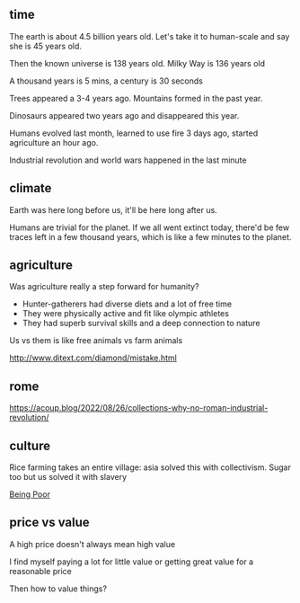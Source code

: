 ---
---
## time 

The earth is about 4.5 billion years old. Let's take it to human-scale and say she is 45 years old. 

Then the known universe is 138 years old. Milky Way is 136 years old

A thousand years is 5 mins, a century is 30 seconds

Trees appeared a 3-4 years ago. Mountains formed in the past year. 

Dinosaurs appeared two years ago and disappeared this year. 

Humans evolved last month, learned to use fire 3 days ago, started agriculture an hour ago.   

Industrial revolution and world wars happened in the last minute


## climate 

Earth was here long before us, it'll be here long after us. 

Humans are trivial for the planet. If we all went extinct today, there'd be few traces left in a few thousand years, which is like a few minutes to the planet. 

## agriculture

Was agriculture really a step forward for humanity? 
- Hunter-gatherers had diverse diets and a lot of free time  
- They were physically active and fit like olympic athletes
- They had superb survival skills and a deep connection to nature 

Us vs them is like free animals vs farm animals 

<http://www.ditext.com/diamond/mistake.html>


## rome 

[<https://acoup.blog/2022/08/26/collections-why-no-roman-industrial-revolution/>](https://acoup.blog/2022/08/26/collections-why-no-roman-industrial-revolution/)

## culture 

Rice farming takes an entire village: asia solved this with collectivism. Sugar too but us solved it with slavery 

[Being Poor](https://whatever.scalzi.com/2005/09/03/being-poor/)

## price vs value 
A high price doesn't always mean high value 

I find myself paying a lot for little value or getting great value for a reasonable price 

Then how to value things? 

